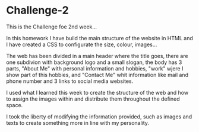 # Challenge-2

This is the Challenge foe 2nd week...

In this homework I have build the main structure of the website in HTML and I have created a CSS to configurate the size, colour, images...

The web has been divided in a main header where the title goes,
there are one subdivion with background logo and a small slogan,
the body has 3 parts, "About Me" with personal information and hobbies, "work" wjere I show part of this hobbies, and "Contact Me" whit information like mail and phone number and 3 links to social media websites.

I used what I learned this week to create the structure of the web and how to assign the images within and distribute them throughout the defined space.

I took the liberty of modifying the information provided, such as images and texts to create something more in line with my personality.
